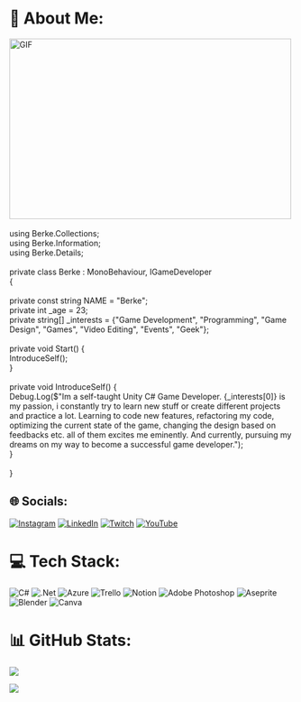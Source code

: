 # 💫 About Me:
<img align="top" align ="middle" alt="GIF" src="https://i.giphy.com/media/YQGTMkgCZpOpdnNX5R/giphy.webp"  width="500" height="320" /><br><br>using Berke.Collections;    <br>using Berke.Information;     <br>using Berke.Details;<br><br>private class Berke : MonoBehaviour, IGameDeveloper                           <br>{    <br>                                                                       <br>  private const string NAME = "Berke";                                   <br>  private int _age = 23;                                    <br>  private string[] _interests = {"Game Development", "Programming", "Game Design", "Games", "Video Editing", "Events", "Geek"};            <br>   <br>            private void Start() { <br> IntroduceSelf();  <br> } <br> <br> private void IntroduceSelf() {<br> Debug.Log($"Im a self-taught Unity C# Game Developer. {_interests[0]} is my passion, i constantly try to learn new stuff or create different projects and practice a  lot. Learning to code new features, refactoring my code, optimizing the current state of the game, changing the design based on feedbacks etc. all of them excites me   eminently. And currently, pursuing my dreams on my way to become a successful game developer."); <br> } <br> <br> }


## 🌐 Socials:
[![Instagram](https://img.shields.io/badge/Instagram-%23E4405F.svg?logo=Instagram&logoColor=white)](https://instagram.com/berkekonargocer) [![LinkedIn](https://img.shields.io/badge/LinkedIn-%230077B5.svg?logo=linkedin&logoColor=white)](https://linkedin.com/in/berkekonargocer) [![Twitch](https://img.shields.io/badge/Twitch-%239146FF.svg?logo=Twitch&logoColor=white)](https://twitch.tv/Nojumpo) [![YouTube](https://img.shields.io/badge/YouTube-%23FF0000.svg?logo=YouTube&logoColor=white)](https://youtube.com/@Nojumpo) 

# 💻 Tech Stack:
![C#](https://img.shields.io/badge/c%23-%23239120.svg?style=flat&logo=c-sharp&logoColor=white) ![.Net](https://img.shields.io/badge/.NET-5C2D91?style=flat&logo=.net&logoColor=white) ![Azure](https://img.shields.io/badge/azure-%230072C6.svg?style=flat&logo=azure-devops&logoColor=white) ![Trello](https://img.shields.io/badge/Trello-%23026AA7.svg?style=flat&logo=Trello&logoColor=white) ![Notion](https://img.shields.io/badge/Notion-%23000000.svg?style=flat&logo=notion&logoColor=white) ![Adobe Photoshop](https://img.shields.io/badge/adobephotoshop-%2331A8FF.svg?style=flat&logo=adobephotoshop&logoColor=white) ![Aseprite](https://img.shields.io/badge/Aseprite-FFFFFF?style=flat&logo=Aseprite&logoColor=#7D929E) ![Blender](https://img.shields.io/badge/blender-%23F5792A.svg?style=flat&logo=blender&logoColor=white) ![Canva](https://img.shields.io/badge/Canva-%2300C4CC.svg?style=flat&logo=Canva&logoColor=white)
# 📊 GitHub Stats:
![](https://github-readme-streak-stats.herokuapp.com/?user=berkekonargocer&theme=chartreuse-dark&hide_border=false)<br/>

![](https://quotes-github-readme.vercel.app/api?type=horizontal&theme=radical)
